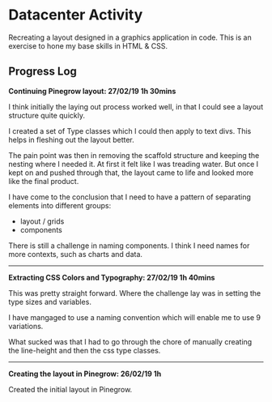 # Datacenter Activity

Recreating a layout designed in a graphics application in code. This is an exercise to hone my base skills in HTML & CSS.

## Progress Log

**Continuing Pinegrow layout: 27/02/19 1h 30mins**

I think initially the laying out process worked well, in that I could see a layout structure quite quickly.

I created a set of Type classes which I could then apply to text divs. This helps in fleshing out the layout better.

The pain point was then in removing the scaffold structure and keeping the nesting where I needed it. At first it felt like I was treading water.
But once I kept on and pushed through that, the layout came to life and looked more like the final product.

I have come to the conclusion that I need to have a pattern of separating elements into different groups:

- layout / grids
- components

There is still a challenge in naming components. I think I need names for more contexts, such as charts and data.

---

**Extracting CSS Colors and Typography: 27/02/19 1h 40mins**

This was pretty straight forward. Where the challenge lay was in setting the type sizes and variables.

I have mangaged to use a naming convention which will enable me to use 9 variations.

What sucked was that I had to go through the chore of manually creating the line-height and then the css type classes.

---

**Creating the layout in Pinegrow: 26/02/19 1h**

Created the initial layout in Pinegrow.
  
